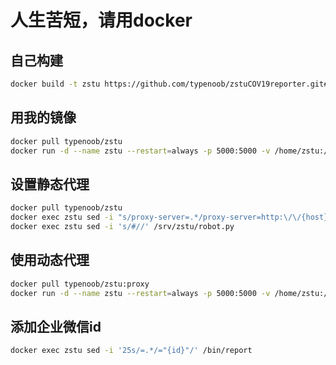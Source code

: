 # 人生苦短，请用docker

## 自己构建

```bash
docker build -t zstu https://github.com/typenoob/zstuCOV19reporter.git#docker

```

## 用我的镜像

```bash
docker pull typenoob/zstu
docker run -d --name zstu --restart=always -p 5000:5000 -v /home/zstu:/srv/zstu typenoob/zstu

```

## 设置静态代理

```bash
docker pull typenoob/zstu
docker exec zstu sed -i "s/proxy-server=.*/proxy-server=http:\/\/{host}:{port}\')/" /srv/zstu/robot.py
docker exec zstu sed -i 's/#//' /srv/zstu/robot.py

```

## 使用动态代理

```bash
docker pull typenoob/zstu:proxy
docker run -d --name zstu --restart=always -p 5000:5000 -v /home/zstu:/srv/zstu typenoob/zstu:proxy

```



## 添加企业微信id

```bash
docker exec zstu sed -i '25s/=.*/="{id}"/' /bin/report

```


